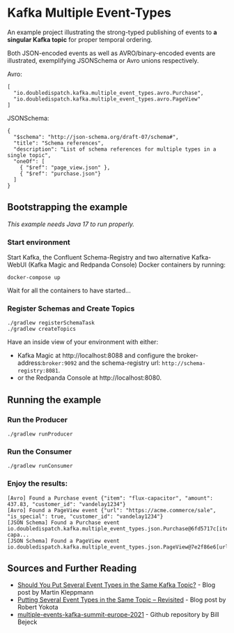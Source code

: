 # Kafka Multiple Event-Types

An example project illustrating the strong-typed publishing of events to **a singular Kafka topic** for proper temporal ordering.

Both JSON-encoded events as well as AVRO/binary-encoded events are illustrated, exemplifying JSONSchema or Avro unions respectively.

Avro: 
```
[
  "io.doubledispatch.kafka.multiple_event_types.avro.Purchase",
  "io.doubledispatch.kafka.multiple_event_types.avro.PageView"
]
```

JSONSchema:
```
{
  "$schema": "http://json-schema.org/draft-07/schema#",
  "title": "Schema references",
  "description": "List of schema references for multiple types in a single topic",
  "oneOf": [
    { "$ref": "page_view.json" },
    { "$ref": "purchase.json"}
  ]
}
```

## Bootstrapping the example

*This example needs Java 17 to run properly.* 

### Start environment

Start Kafka, the Confluent Schema-Registry and two alternative Kafka-WebUI (Kafka Magic and Redpanda Console) Docker containers by running:
```
docker-compose up
```
Wait for all the containers to have started...

### Register Schemas and Create Topics
```
./gradlew registerSchemaTask
./gradlew createTopics
```
Have an inside view of your environment with either:
* Kafka Magic at http://localhost:8088 and configure the broker-address:`broker:9092` and the schema-registry url: `http://schema-registry:8081`.
* or the Redpanda Console at http://localhost:8080.

## Running the example

### Run the Producer
```
./gradlew runProducer
```
### Run the Consumer
```
./gradlew runConsumer
```
### Enjoy the results:
```
[Avro] Found a Purchase event {"item": "flux-capacitor", "amount": 437.83, "customer_id": "vandelay1234"} 
[Avro] Found a PageView event {"url": "https://acme.commerce/sale", "is_special": true, "customer_id": "vandelay1234"} 
[JSON Schema] Found a Purchase event io.doubledispatch.kafka.multiple_event_types.json.Purchase@6fd5717c[item=flux-capa...
[JSON Schema] Found a PageView event io.doubledispatch.kafka.multiple_event_types.json.PageView@7e2f86e6[url=https://acme.commerce/sale,...
```
## Sources and Further Reading

* [Should You Put Several Event Types in the Same Kafka Topic?](https://www.confluent.io/blog/put-several-event-types-kafka-topic/) - Blog post by Martin Kleppmann
* [Putting Several Event Types in the Same Topic – Revisited](https://www.confluent.io/blog/multiple-event-types-in-the-same-kafka-topic/) - Blog post by Robert Yokota
* [multiple-events-kafka-summit-europe-2021](https://github.com/bbejeck/multiple-events-kafka-summit-europe-2021/tree/main) - Github repository by Bill Bejeck